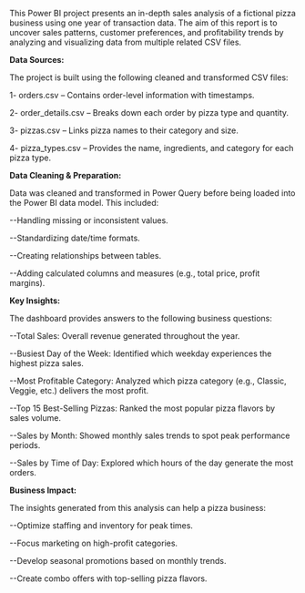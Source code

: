 This Power BI project presents an in-depth sales analysis of a fictional pizza business using one year of transaction data. The aim of this report is to uncover sales patterns, customer preferences, and profitability trends by analyzing and visualizing data from multiple related CSV files.

**Data Sources:**

The project is built using the following cleaned and transformed CSV files:

1- orders.csv – Contains order-level information with timestamps.

2- order_details.csv – Breaks down each order by pizza type and quantity.

3- pizzas.csv – Links pizza names to their category and size.

4- pizza_types.csv – Provides the name, ingredients, and category for each pizza type.


**Data Cleaning & Preparation:**

Data was cleaned and transformed in Power Query before being loaded into the Power BI data model. This included:

--Handling missing or inconsistent values.

--Standardizing date/time formats.

--Creating relationships between tables.

--Adding calculated columns and measures (e.g., total price, profit margins).


**Key Insights:**

The dashboard provides answers to the following business questions:

--Total Sales: Overall revenue generated throughout the year.

--Busiest Day of the Week: Identified which weekday experiences the highest pizza sales.

--Most Profitable Category: Analyzed which pizza category (e.g., Classic, Veggie, etc.) delivers the most profit.

--Top 15 Best-Selling Pizzas: Ranked the most popular pizza flavors by sales volume.

--Sales by Month: Showed monthly sales trends to spot peak performance periods.

--Sales by Time of Day: Explored which hours of the day generate the most orders.

**Business Impact:**

The insights generated from this analysis can help a pizza business:

--Optimize staffing and inventory for peak times.

--Focus marketing on high-profit categories.

--Develop seasonal promotions based on monthly trends.

--Create combo offers with top-selling pizza flavors.
